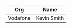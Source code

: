 | Org                    | Name                                                |
| -----------------------| ----------------------------------------------------|
| Vodafone| Kevin Smith |

